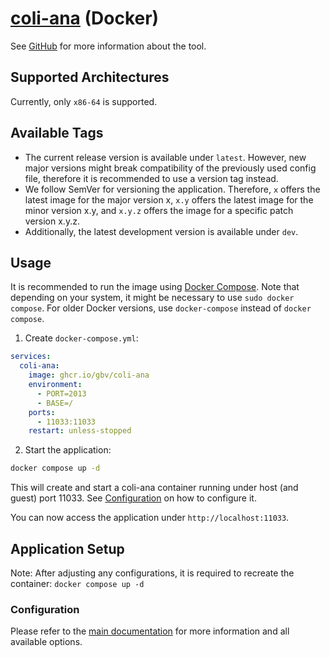 # [coli-ana](https://github.com/gbv/coli-ana) (Docker)

See [GitHub](https://github.com/gbv/coli-ana) for more information about the tool.

## Supported Architectures
Currently, only `x86-64` is supported.

## Available Tags
- The current release version is available under `latest`. However, new major versions might break compatibility of the previously used config file, therefore it is recommended to use a version tag instead.
- We follow SemVer for versioning the application. Therefore, `x` offers the latest image for the major version x, `x.y` offers the latest image for the minor version x.y, and `x.y.z` offers the image for a specific patch version x.y.z.
- Additionally, the latest development version is available under `dev`.

## Usage
It is recommended to run the image using [Docker Compose](https://docs.docker.com/compose/). Note that depending on your system, it might be necessary to use `sudo docker compose`. For older Docker versions, use `docker-compose` instead of `docker compose`.

1. Create `docker-compose.yml`:

```yml
services:
  coli-ana:
    image: ghcr.io/gbv/coli-ana
    environment:
      - PORT=2013
      - BASE=/
    ports:
      - 11033:11033
    restart: unless-stopped
```

2. Start the application:

```bash
docker compose up -d
```

This will create and start a coli-ana container running under host (and guest) port 11033. See [Configuration](#configuration) on how to configure it.

You can now access the application under `http://localhost:11033`.

## Application Setup
Note: After adjusting any configurations, it is required to recreate the container: `docker compose up -d`

### Configuration
Please refer to the [main documentation](https://github.com/gbv/coli-ana/#configuration) for more information and all available options.
